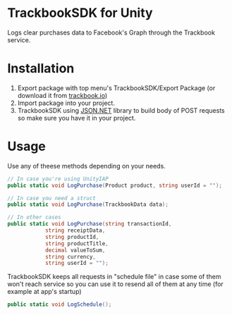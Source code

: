 # TrackbookSDK for Unity
Logs clear purchases data to Facebook's Graph through the Trackbook service.
# Installation
1. Export package with top menu's TrackbookSDK/Export Package (or download it from [trackbook.io](https://trackbook.io))
2. Import package into your project.
3. TrackbookSDK using [JSON.NET](https://assetstore.unity.com/packages/tools/input-management/json-net-for-unity-11347?aid=1100l355n&gclid=CjwKCAiA9JbwBRAAEiwAnWa4Q1VC4WVh0a2kAh4nsOIhhQ1TnIhd1bAbx1FLEAEINPtTpg1kpgfkvxoCj4MQAvD_BwE&pubref=UnityAssets%2ADynNew06%2A1723478829%2A67594162255%2A336302017355%2Ag%2A1t1%2A%2Ab%2Ac%2Agclid%3DCjwKCAiA9JbwBRAAEiwAnWa4Q1VC4WVh0a2kAh4nsOIhhQ1TnIhd1bAbx1FLEAEINPtTpg1kpgfkvxoCj4MQAvD_BwE&utm_source=aff) library to build body of POST requests so make sure you have it in your project.
# Usage
Use any of theese methods depending on your needs.
```csharp
// In case you're using UnityIAP
public static void LogPurchase(Product product, string userId = "");

// In case you need a struct
public static void LogPurchase(TrackbookData data);

// In other cases
public static void LogPurchase(string transactionId,
            string receiptData,
            string productId,
            string productTitle,
            decimal valueToSum,
            string currency,
            string userId = "");
```
TrackbookSDK keeps all requests in "schedule file" in case some of them won't reach service so you can use it to resend all of them at any time (for example at app's startup)
```csharp
public static void LogSchedule();
```
